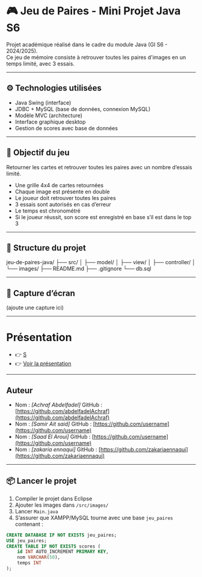 # 🎮 Jeu de Paires - Mini Projet Java S6

Projet académique réalisé dans le cadre du module Java (GI S6 - 2024/2025).  
Ce jeu de mémoire consiste à retrouver toutes les paires d'images en un temps limité, avec 3 essais.

---

## ⚙️ Technologies utilisées

- Java Swing (interface)
- JDBC + MySQL (base de données, connexion MySQL)
- Modèle MVC (architecture)
- Interface graphique desktop
- Gestion de scores avec base de données

---

## 🧠 Objectif du jeu

Retourner les cartes et retrouver toutes les paires avec un nombre d’essais limité.
- Une grille 4x4 de cartes retournées
- Chaque image est présente en double
- Le joueur doit retrouver toutes les paires
- 3 essais sont autorisés en cas d’erreur
- Le temps est chronométré
- Si le joueur réussit, son score est enregistré en base s’il est dans le top 3

---

## 📁 Structure du projet

jeu-de-paires-java/
├── src/
│ ├── model/
│ ├── view/
│ ├── controller/
│ └── images/
├── README.md
├── .gitignore
└── db.sql

---

## 📸 Capture d’écran

(ajoute une capture ici)

---

# Présentation
- 👉 [S](https://jeudepaires.my.canva.site/)
- 👉 [Voir la présentation](https://www.canva.com/design/DAGnEi5glsM/s88q1SNn6aB5TgVOD6Q9UA/edit?utm_content=DAGnEi5glsM&utm_campaign=designshare&utm_medium=link2&utm_source=sharebutton)

---

## Auteur

- Nom : *[Achraf Abdelfadel]*  GitHub : [https://github.com/abdelfadelAchraf](https://github.com/abdelfadelAchraf)
- Nom : *[Samir Ait said]*  GitHub : [https://github.com/username](https://github.com/username)
- Nom : *[Saad El Aroui]*  GitHub : [https://github.com/username](https://github.com/username)
- Nom : *[zakaria ennaqui]*  GitHub : [https://github.com/zakariaennaqui](https://github.com/zakariaennaqui)

---

## 📦 Lancer le projet

1. Compiler le projet dans Eclipse
2. Ajouter les images dans `/src/images/`
3. Lancer `Main.java`
4. S’assurer que XAMPP/MySQL tourne avec une base `jeu_paires` contenant :

```sql
CREATE DATABASE IF NOT EXISTS jeu_paires;
USE jeu_paires;
CREATE TABLE IF NOT EXISTS scores (
    id INT AUTO_INCREMENT PRIMARY KEY,
    nom VARCHAR(50),
    temps INT
);


